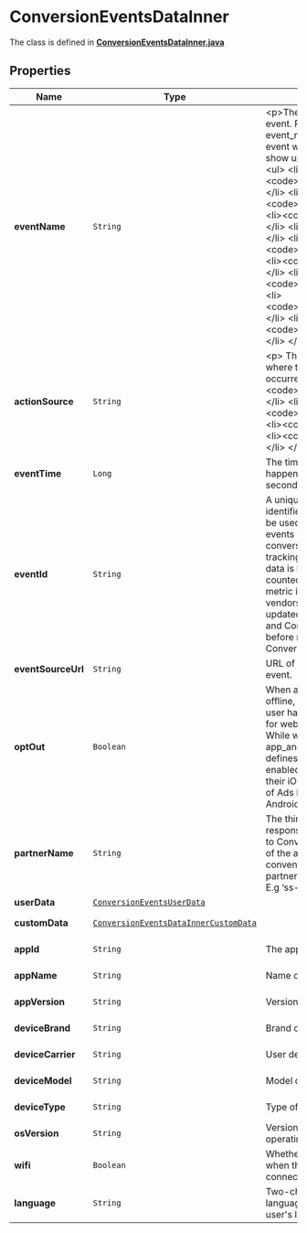 

# ConversionEventsDataInner

The class is defined in **[ConversionEventsDataInner.java](../../src/main/java/org/openapitools/model/ConversionEventsDataInner.java)**

## Properties

Name | Type | Description | Notes
------------ | ------------- | ------------- | -------------
**eventName** | `String` | &lt;p&gt;The type of the user event. Please use the right event_name otherwise the event won&#39;t be accepted and show up correctly in reports.   &lt;ul&gt;   &lt;li&gt;&lt;code&gt;add_to_cart&lt;/code&gt;&lt;/li&gt;   &lt;li&gt;&lt;code&gt;checkout&lt;/code&gt;&lt;/li&gt;   &lt;li&gt;&lt;code&gt;custom&lt;/code&gt;&lt;/li&gt;   &lt;li&gt;&lt;code&gt;lead&lt;/code&gt;&lt;/li&gt;   &lt;li&gt;&lt;code&gt;page_visit&lt;/code&gt;&lt;/li&gt;   &lt;li&gt;&lt;code&gt;search&lt;/code&gt;&lt;/li&gt;   &lt;li&gt;&lt;code&gt;signup&lt;/code&gt;&lt;/li&gt;   &lt;li&gt;&lt;code&gt;view_category&lt;/code&gt;&lt;/li&gt;   &lt;li&gt;&lt;code&gt;watch_video&lt;/code&gt;&lt;/li&gt;   &lt;/ul&gt; &lt;/p&gt;  | 
**actionSource** | `String` | &lt;p&gt;   The source indicating where the conversion event occurred.   &lt;ul&gt;     &lt;li&gt;&lt;code&gt;app_android&lt;/code&gt;&lt;/li&gt;     &lt;li&gt;&lt;code&gt;app_ios&lt;/code&gt;&lt;/li&gt;     &lt;li&gt;&lt;code&gt;web&lt;/code&gt;&lt;/li&gt;     &lt;li&gt;&lt;code&gt;offline&lt;/code&gt;&lt;/li&gt;   &lt;/ul&gt; &lt;/p&gt;  | 
**eventTime** | `Long` | The time when the event happened. Unix timestamp in seconds. | 
**eventId** | `String` | A unique id string that identifies this event and can be used for deduping between events ingested via both the conversion API and Pinterest tracking. Without this, event&#39;s data is likely to be double counted and will cause report metric inflation. Third-party vendors make sure this field is updated on both Pinterest tag and Conversions API side before rolling out template for Conversions API. | 
**eventSourceUrl** | `String` | URL of the web conversion event. |  [optional property]
**optOut** | `Boolean` | When action_source is web or offline, it defines whether the user has opted out of tracking for web conversion events. While when action_source is app_android or app_ios, it defines whether the user has enabled Limit Ad Tracking on their iOS device, or opted out of Ads Personalization on their Android device. |  [optional property]
**partnerName** | `String` | The third party partner name responsible to send the event to Conversions API on behalf of the advertiser. The naming convention is \&quot;ss-partnername\&quot; lowercase. E.g ‘ss-shopify’ |  [optional property]
**userData** | [`ConversionEventsUserData`](ConversionEventsUserData.md) |  | 
**customData** | [`ConversionEventsDataInnerCustomData`](ConversionEventsDataInnerCustomData.md) |  |  [optional property]
**appId** | `String` | The app store app ID. |  [optional property]
**appName** | `String` | Name of the app. |  [optional property]
**appVersion** | `String` | Version of the app. |  [optional property]
**deviceBrand** | `String` | Brand of the user device. |  [optional property]
**deviceCarrier** | `String` | User device&#39;s mobile carrier. |  [optional property]
**deviceModel** | `String` | Model of the user device. |  [optional property]
**deviceType** | `String` | Type of the user device. |  [optional property]
**osVersion** | `String` | Version of the device operating system. |  [optional property]
**wifi** | `Boolean` | Whether the event occurred when the user device was connected to wifi. |  [optional property]
**language** | `String` | Two-character ISO-639-1 language code indicating the user&#39;s language. |  [optional property]





















